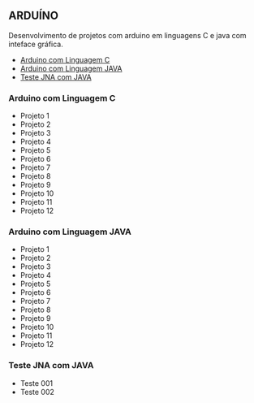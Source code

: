 ## ARDUÍNO

Desenvolvimento de projetos com arduino em linguagens C e java com inteface gráfica.

- [Arduino com Linguagem C](#arduino-com-linguagem-c)
- [Arduino com Linguagem JAVA](#arduino-com-linguagem-java)
- [Teste JNA com JAVA](#teste-jna-com-java)



### Arduino com Linguagem C
- Projeto 1
- Projeto 2
- Projeto 3
- Projeto 4
- Projeto 5
- Projeto 6
- Projeto 7
- Projeto 8
- Projeto 9
- Projeto 10
- Projeto 11
- Projeto 12
### Arduino com Linguagem JAVA
- Projeto 1
- Projeto 2
- Projeto 3
- Projeto 4
- Projeto 5
- Projeto 6
- Projeto 7
- Projeto 8
- Projeto 9
- Projeto 10
- Projeto 11
- Projeto 12
### Teste JNA com JAVA
 - Teste 001
 - Teste 002

